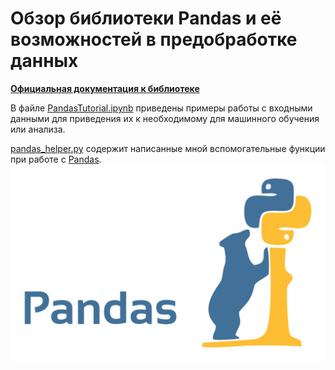 # Обзор библиотеки Pandas и её возможностей в предобработке данных
[**Официальная документация к библиотеке**](https://pandas.pydata.org)

В файле [PandasTutorial.ipynb](./PandasTutorial.ipynb) приведены примеры работы с входными данными для приведения их к необходимому для машинного обучения или анализа.

[pandas_helper.py](./pandas_helper.py) содержит написанные мной вспомогательные функции при работе с [Pandas](https://pandas.pydata.org).
![](../image/pandas.jpg)
